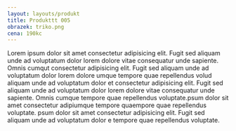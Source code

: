 ```yaml
---
layout: layouts/produkt
title: Produkttt 005
obrazek: triko.png
cena: 190kc
---
```


Lorem ipsum dolor sit amet consectetur adipisicing elit. Fugit sed aliquam unde ad voluptatum dolor lorem dolore vitae consequatur unde sapiente. Omnis cumqut consectetur adipisicing elit. Fugit sed aliquam unde ad voluptatum dolor lorem dolore umque tempore quae repellendus volud aliquam unde ad voluptatum dolor
et consectetur adipisicing elit. Fugit sed aliquam unde ad voluptatum dolor lorem dolore vitae consequatur unde sapiente. Omnis cumque tempore quae repellendus voluptate.psum dolor sit amet consectetur adipiumque tempore quaempore quae repellendus voluptate. psum dolor sit amet consectetur adipisicing elit. Fugit sed aliquam unde ad voluptatum dolor e tempore quae repellendus voluptate.